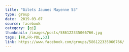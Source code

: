 ```yaml
---
title: "Gilets Jaunes Mayenne 53"
type: group
date:  2019-03-07
source: facebook
category: [gj]
thumbnail: /images/posts/586122335066766.jpg
tags: [FR,FR-PDL,53]
link: https://www.facebook.com/groups/586122335066766/
---
```

